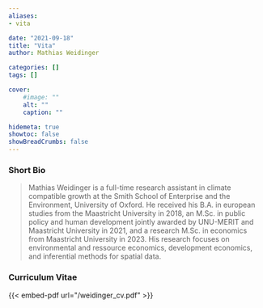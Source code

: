 ```yaml
---
aliases:
- vita

date: "2021-09-18"
title: "Vita"
author: Mathias Weidinger

categories: []
tags: []

cover:
    #image: ""
    alt: ""
    caption: ""

hidemeta: true
showtoc: false
showBreadCrumbs: false
---
```


### Short Bio

> Mathias Weidinger is a full-time research assistant in climate compatible growth at the Smith School of Enterprise and the Environment, University of Oxford. He received his B.A. in european studies from the Maastricht University in 2018, an M.Sc. in public policy and human development jointly awarded by UNU-MERIT and Maastricht University in 2021, and a research M.Sc. in economics from Maastricht University in 2023. His research focuses on environmental and ressource economics, development economics, and inferential methods for spatial data.

### Curriculum Vitae

{{< embed-pdf url="/weidinger_cv.pdf" >}}